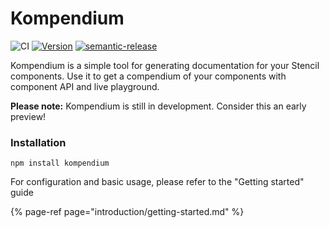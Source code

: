 # Kompendium

![CI](https://github.com/jgroth/kompendium/workflows/CI/badge.svg?branch=master) [![Version](https://img.shields.io/npm/v/kompendium.svg)](https://www.npmjs.com/package/kompendium) [![semantic-release](https://img.shields.io/badge/%20%20%F0%9F%93%A6%F0%9F%9A%80-semantic--release-e10079.svg)](https://github.com/semantic-release/semantic-release)

Kompendium is a simple tool for generating documentation for your Stencil components. Use it to get a compendium of your components with component API and live playground.

**Please note:** Kompendium is still in development. Consider this an early preview!

### Installation

```text
npm install kompendium
```

For configuration and basic usage, please refer to the "Getting started" guide

{% page-ref page="introduction/getting-started.md" %}

